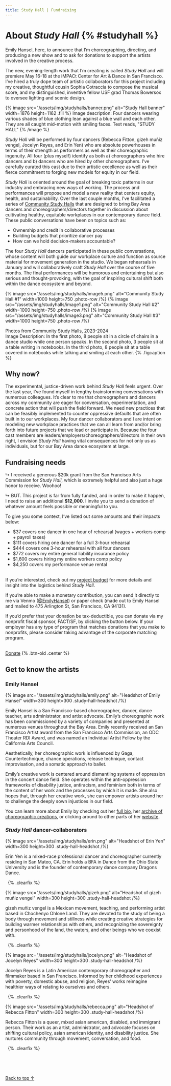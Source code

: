 ```yaml
---
title: Study Hall | Fundraising
---
```


# About _Study Hall_ {% #studyhall %}

Emily Hansel, here, to announce that I’m choreographing, directing, and producing a new show and to ask for donations to support the artists involved in the creative process.

The new, evening-length work that I’m creating is called _Study Hall_ and will premiere May 16-18 at the iMPACt Center for Art & Dance in San Francisco. I’ve hired a truly dope team of artistic collaborators for this project including my creative, thoughtful cousin Sophia Cotraccia to compose the musical score, and my distinguished, inventive fellow USF grad Thomas Bowersox to oversee lighting and scenic design.

{% image src="/assets/img/studyhalls/banner.png" alt="Study Hall banner" width=1876 height=1162 .fill %}
Image description: Four dancers wearing various shades of blue clothing lean against a blue wall and each other. They are all caught mid-motion with smiling faces. Text reads, "STUDY HALL"
{% /image %}

_Study Hall_ will be performed by four dancers (Rebecca Fitton, gizeh muñiz vengel, Jocelyn Reyes, and Erin Yen) who are absolute powerhouses in terms of their strength as performers as well as their choreographic ingenuity. All four (plus myself) identify as both a) choreographers who hire dancers and b) dancers who are hired by other choreographers. I’ve carefully curated this cast due to their artistic excellence as well as their fierce commitment to forging new models for equity in our field.

_Study Hall_ is oriented around the goal of breaking toxic patterns in our industry and embracing new ways of working. The process and performances will propose and model a new reality that centers equity, health, and sustainability. Over the last couple months, I’ve facilitated a series of [Community Study Halls](/community-study-halls) that are designed to bring Bay Area dancers and choreographers/directors together in discussion about cultivating healthy, equitable workplaces in our contemporary dance field. These public conversations have been on topics such as:

- Ownership and credit in collaborative processes
- Building budgets that prioritize dancer pay
- How can we hold decision-makers accountable?

The four _Study Hall_ dancers participated in these public conversations, whose content will both guide our workplace culture and function as source material for movement generation in the studio. We began rehearsals in January and will collaboratively craft _Study Hall_ over the course of five months. The final performances will be humorous and entertaining but also serious and thought-provoking, with the goal of inspiring cultural shift both within the dance ecosystem and beyond.

{% image src="/assets/img/studyhalls/image5.png" alt="Community Study Hall #1" width=1000 height=750 .photo-row /%}
{% image src="/assets/img/studyhalls/image1.png" alt="Community Study Hall #2" width=1000 height=750 .photo-row /%}
{% image src="/assets/img/studyhalls/image3.png" alt="Community Study Hall #3" width=1000 height=750 .photo-row /%}

Photos from Community Study Halls, 2023-2024  
Image Description: In the first photo, 8 people sit in a circle of chairs in a dance studio while one person speaks. In the second photo, 3 people sit at a table writing in notebooks. In the third photo, 8 people sit at a table covered in notebooks while talking and smiling at each other. {% .figcaption %}

## Why now?

The experimental, justice-driven work behind _Study Hall_ feels urgent. Over the last year, I’ve found myself in lengthy brainstorming conversations with numerous colleagues. It’s clear to me that choreographers and dancers across my community are eager for conversation, experimentation, and concrete action that will push the field forward. We need new practices that can be feasibly implemented to counter oppressive defaults that are often built in to our workplaces. My four dancer collaborators and I are intent on modeling new workplace practices that we can all learn from and/or bring forth into future projects that we lead or participate in. Because the four cast members are leaders/employers/choreographers/directors in their own right, I envision _Study Hall_ having vital consequences for not only us as individuals, but for our Bay Area dance ecosystem at large.

## Fundraising needs

↳ I received a generous $20k grant from the San Francisco Arts Commission for _Study Hall_, which is extremely helpful and also just a huge honor to receive. Woohoo!

↳ BUT. This project is far from fully funded, and in order to make it happen, I need to raise an additional **$12,000**. I invite you to send a donation of whatever amount feels possible or meaningful to you.

To give you some context, I’ve listed out some amounts and their impacts below:

- $37 covers one dancer in one hour of rehearsal (wages + workers comp + payroll taxes)
- $111 covers hiring one dancer for a full 3-hour rehearsal
- $444 covers one 3-hour rehearsal with all four dancers
- $772 covers my entire general liability insurance policy
- $1,600 covers hiring my entire workers comp policy
- $4,250 covers my performance venue rental

\
If you’re interested, check out my [project budget](https://docs.google.com/spreadsheets/d/1NbUUDr8DPLEY-q6RJdGyzKl4dYkDJD75hT-7CTHLWTs/edit?usp=sharing) for more details and insight into the logistics behind _Study Hall_.

If you’re able to make a monetary contribution, you can send it directly to me via Venmo ([@EmilyHansel](https://venmo.com/u/EmilyHansel)) or paper check (made out to Emily Hansel and mailed to 475 Arlington St, San Francisco, CA 94131).

If you’d prefer that your donation be tax-deductible, you can donate via my nonprofit fiscal sponsor, FACT/SF, by clicking the button below. If your employer has any type of program that matches donations that you make to nonprofits, please consider taking advantage of the corporate matching program.

\
[Donate](https://emilyhansel.me/donate) {% .btn-old .center %}

## Get to know the artists

### Emily Hansel

{% image src="/assets/img/studyhalls/emily.png" alt="Headshot of Emily Hansel" width=300 height=300 .study-hall-headshot /%}

Emily Hansel is a San Francisco-based choreographer, dancer, dance teacher, arts administrator, and artist advocate. Emily’s choreographic work has been commissioned by a variety of companies and presented at numerous venues throughout the Bay Area. Emily recently received an San Francisco Artist award from the San Francisco Arts Commission, an ODC Theater RDI Award, and was named an Individual Artist Fellow by the California Arts Council.

Aesthetically, her choreographic work is influenced by Gaga, Countertechnique, chance operations, release technique, contact improvisation, and a somatic approach to ballet.

Emily’s creative work is centered around dismantling systems of oppression in the concert dance field. She operates within the anti-oppression frameworks of disability justice, antiracism, and feminism both in terms of the content of her work and the processes by which it is made. She also hopes that, through her creative work, she can empower artists around her to challenge the deeply sown injustices in our field.

You can learn more about Emily by checking out her [full bio](/bio), her [archive of choreographic creations](/choreography), or clicking around to other parts of her [website](https://emilyhansel.me/).

### _Study Hall_ dancer-collaborators

{% image
   src="/assets/img/studyhalls/erin.png"
   alt="Headshot of Erin Yen"
   width=300
   height=300
   .study-hall-headshot /%}

Erin Yen is a mixed-race professional dancer and choreographer currently residing in San Mateo, CA. Erin holds a BFA in Dance from the Ohio State University and is the founder of contemporary dance company Dragons Dance.

&nbsp; {% .clearfix %}

{% image
   src="/assets/img/studyhalls/gizeh.png"
   alt="Headshot of gizeh muñiz vengel"
   width=300
   height=300
   .study-hall-headshot /%}

gizeh muñiz vengel is a Mexican movement, teaching, and performing artist based in Chochenyo Ohlone Land. They are devoted to the study of being a body through movement and stillness while creating creative strategies for building warmer relationships with others, and recognizing the sovereignty and personhood of the land, the waters, and other beings who we coexist with.

&nbsp; {% .clearfix %}

{% image
   src="/assets/img/studyhalls/jocelyn.png"
   alt="Headshot of Jocelyn Reyes"
   width=300
   height=300
   .study-hall-headshot /%}

Jocelyn Reyes is a Latin American contemporary choreographer and filmmaker based in San Francisco. Informed by her childhood experiences with poverty, domestic abuse, and religion, Reyes’ works reimagine healthier ways of relating to ourselves and others.

&nbsp; {% .clearfix %}

{% image
   src="/assets/img/studyhalls/rebecca.png"
   alt="Headshot of Rebecca Fitton"
   width=300
   height=300
   .study-hall-headshot /%}

Rebecca Fitton is a queer, mixed asian american, disabled, and immigrant person. Their work as an artist, administrator, and advocate focuses on shifting cultural policy, asian american identity, and disability justice. She nurtures community through movement, conversation, and food.

&nbsp; {% .clearfix %}

&nbsp;

&nbsp;

[Back to top ↑](#studyhall)
